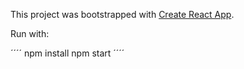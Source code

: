 This project was bootstrapped with [Create React App](https://github.com/facebookincubator/create-react-app).

Run with:

´´´´
npm install
npm start
´´´´